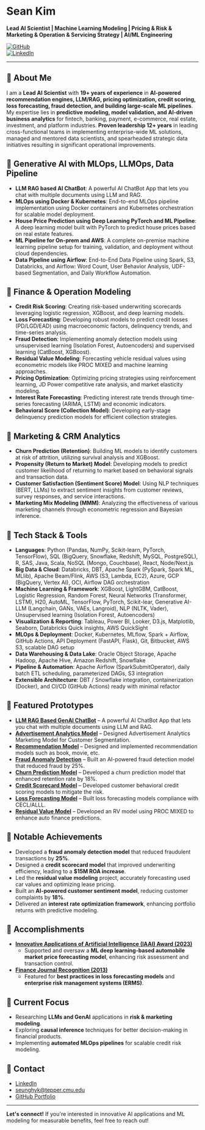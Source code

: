 # Sean Kim  
**Lead AI Scientist | Machine Learning Modeling | Pricing & Risk & Marketing & Operation & Servicing Strategy | AI/ML Engineering**  

[![GitHub](https://img.shields.io/badge/GitHub-seankim0-black?style=flat-square&logo=github)](https://github.com/seankim0)  
[![LinkedIn](https://img.shields.io/badge/LinkedIn-SeanKim-blue?style=flat-square&logo=linkedin)](https://www.linkedin.com/in/sean-seunghyun-kim/)  

---
## 🔹 About Me  
I am a **Lead AI Scientist** with **19+ years of experience** in **AI-powered recommendation engines, LLM/RAG, pricing optimization, credit scoring, loss forecasting, fraud detection, and building large-scale ML pipelines**. My expertise lies in **predictive modeling, model validation, and AI-driven business analytics** for fintech, banking, payment, e-commerce, real estate, investment, and platform industries. **Proven leadership 12+ years** in leading cross-functional teams in implementing enterprise-wide ML solutions, managed and mentored data scientists, and spearheaded strategic data initiatives resulting in significant operational improvements.

## 🔹 Generative AI with MLOps, LLMOps, Data Pipeline
- **LLM RAG based AI ChatBot**: A powerful AI ChatBot App that lets you chat with multiple documents using LLM and RAG.
- **MLOps using Docker & Kubernetes**: End-to-end MLOps pipeline implementation using Docker containers and Kubernetes orchestration for scalable model deployment.
- **House Price Prediction using Deep Learning PyTorch and ML Pipeline**: A deep learning model built with PyTorch to predict house prices based on real estate features.
- **ML Pipeline for On-prem and AWS**: A complete on-premise machine learning pipeline setup for training, validation, and deployment without cloud dependencies.
- **Data Pipeline using Airflow**: End-to-End Data Pipeline using Spark, S3, Databricks, and Airflow: Word Count, User Behavior Analysis, UDF-based Segmentation, and Daily Workflow Automation.

## 🔹 Finance & Operation Modeling
- **Credit Risk Scoring**: Creating risk-based underwriting scorecards leveraging logistic regression, XGBoost, and deep learning models.
- **Loss Forecasting**: Developing robust models to predict credit losses (PD/LGD/EAD) using macroeconomic factors, delinquency trends, and time-series analysis.
- **Fraud Detection**: Implementing anomaly detection models using unsupervised learning (Isolation Forest, Autoencoders) and supervised learning (CatBoost, XGBoost).
- **Residual Value Modeling**: Forecasting vehicle residual values using econometric models like PROC MIXED and machine learning approaches.
- **Pricing Optimization**: Optimizing pricing strategies using reinforcement learning, JD Power competitive rate analysis, and market elasticity modeling.
- **Interest Rate Forecasting**: Predicting interest rate trends through time-series forecasting (ARIMA, LSTM) and economic indicators.
- **Behavioral Score (Collection Model)**: Developing early-stage delinquency prediction models for efficient collection strategies.

## 🔹 Marketing & CRM Analytics
- **Churn Prediction (Retention)**: Building ML models to identify customers at risk of attrition, utilizing survival analysis and XGBoost.
- **Propensity (Return to Market) Model**: Developing models to predict customer likelihood of returning to market based on behavioral signals and transaction data.
- **Customer Satisfaction (Sentiment Score) Model**: Using NLP techniques (BERT, LLMs) to extract sentiment insights from customer reviews, survey responses, and service interactions.
- **Marketing Mix Modeling (MMM)**: Analyzing the effectiveness of various marketing channels through econometric regression and Bayesian inference.

## 🔹 Tech Stack & Tools
- **Languages**: Python (Pandas, NumPy, Scikit-learn, PyTorch, TensorFlow), SQL (BigQuery, Snowflake, Redshift, MySQL, PostgreSQL), R, SAS, Java, Scala, NoSQL (Mongo, Couchbase), React, Node/Next.js
- **Big Data & Cloud**: Databricks, DBT, Apache Spark (PySpark, Spark ML, MLlib), Apache Beam/Flink, AWS (S3, Lambda, EC2), Azure, GCP (BigQuery, Vertex AI), OCI, Airflow DAG orchestration
- **Machine Learning & Framework**: XGBoost, LightGBM, CatBoost, Logistic Regression, Random Forest, Neural Networks (Transformer, LSTM), H20, AutoML, TensorFlow, PyTorch, Scikit-lear, Generative AI-LLM (Langchain, GANs, VAEs, Langroid), NLP (NLTK, Vader), Unsupervised learning (Isolation Forest, Autoencoders)
- **Visualization & Reporting**: Tableau, Power BI, Looker, D3.js, Matplotlib, Seaborn, Databricks Quick insights, AWS QuickSight
- **MLOps & Deployment**: Docker, Kubernetes, MLflow, Spark + Airflow, GitHub Actions, API Deployment (FastAPI, Flask), Git, Bitbucket, AWS S3, scalable DAG setup
- **Data Warehousing & Data Lake**: Oracle Object Storage, Apache Hadoop, Apache Hive, Amazon Redshift, Snowflake
- **Pipeline & Automation**: Apache Airflow (SparkSubmitOperator), daily batch ETL scheduling, parameterized DAGs, S3 integration
- **Extensible Architecture**: DBT / Snowflake integration, containerization (Docker), and CI/CD (GitHub Actions) ready with minimal refactor

## 🔹 Featured Prototypes 
- **[LLM RAG Based GenAI ChatBot](https://github.com/seankim0/llm_rag_gen_ai_chatbot)** – A powerful AI ChatBot App that lets you chat with multiple documents using LLM and RAG.<br>
- **[Advertisement Analytics Model](https://github.com/seankim0/advertising_marketing)** – Designed Advertisement Analytics Marketing Model for Customer Segmentation.<br>
- **[Recommendation Model](https://github.com/seankim0/recommender_algorithm)** – Designed and implemented recommendation models such as book, movie, etc.<br>
- **[Fraud Anomaly Detection](https://github.com/seankim0/fraud_detection)** – Built an AI-powered fraud detection model that reduced fraud by 25%.<br>
- **[Churn Prediction Model](https://github.com/seankim0/churn_prediction)** – Developed a churn prediction model that enhanced retention rate by 18%.<br>
- **[Credit Scorecard Model](https://github.com/seankim0/credit_risk_scoring)** – Developed customer behavioral credit scoring models to mitigate the risk.<br>
- **[Loss Forecasting Model](#)** – Built loss forecasting models compliance with CECL/ALLL.<br>
- **[Residual Value Model](#)** – Developed an RV model using PROC MIXED to enhance auto finance predictions.<br>

## 🔹 Notable Achievements
- Developed a **fraud anomaly detection model** that reduced fraudulent transactions by **25%**.
- Designed a **credit scorecard model** that improved underwriting efficiency, leading to a **$15M ROA increase**.
- Led the **residual value modeling** project, accurately forecasting used car values and optimizing lease pricing.
- Built an **AI-powered customer sentiment model**, reducing customer complaints by **18%**.
- Delivered an **interest rate optimization framework**, enhancing portfolio returns with predictive modeling.

## 🔹 Accomplishments
- **[Innovative Applications of Artificial Intelligence (IAAI) Award (2023)](https://ojs.aaai.org/index.php/AAAI/article/view/26842)**  
  - Supported and oversaw a **ML deep learning-based automobile market price forecasting model**, enhancing risk assessment and transaction control.
- **[Finance Journal Recognition (2013)](https://news.mt.co.kr/mtview.php?no=2013020411389618394)**  
  - Featured for **best practices in loss forecasting models** and **enterprise risk management systems (ERMS)**.

## 🔹 Current Focus
- Researching **LLMs and GenAI** applications in **risk & marketing modeling**.
- Exploring **causal inference** techniques for better decision-making in financial products.
- Implementing **automated MLOps pipelines** for scalable credit risk modeling.

## 🔹 Contact  
- [LinkedIn](https://www.linkedin.com/in/sean-seunghyun-kim/)  
- seunghyk@tepper.cmu.edu  
- [GitHub Portfolio](https://github.com/seankim0)  

---

**Let's connect!** If you're interested in innovative AI applications and ML modeling for measurable benefits, feel free to reach out!


